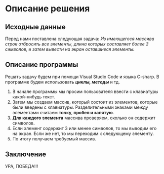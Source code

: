 # Описание решения
## Исходные данные
Перед нами поставлена следующая задача:
*Из имеющегося массива строк отбросить все элементы, длина которых составляет более 3 символов, и затем вывести на экран оставшиеся элементы.*
## Описание программы

Решать задачу будем при помощи Visual Studio Code и языка C-sharp. В программе будем использовать _**циклы, методы**_ и тд.

1. В начале программы мы просим пользователя ввести с клавиатуры какой-нибудь текст.
2. Затем мы создаем массив, который состоит из элементов, которые были введены с клавиатуры. Разделительными знаками между элементами считаем **точку, пробел и запятую**.
4. __Для каждого элемента__ массива проверяем, сколько он содержит символов.
5. Если элемент содержит 3 или менее символов, то мы выводим его на экран. Если же нет, то мы переходим к следующему элементу.
6. По итогу получаем требуемый массив.

## Заключение
УРА, ПОБЕДА!!!